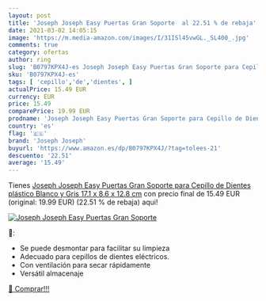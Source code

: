 ```yaml
---
layout: post
title: 'Joseph Joseph Easy Puertas Gran Soporte  al 22.51 % de rebaja'
date: 2021-03-02 14:05:15
image: 'https://m.media-amazon.com/images/I/31ISl45vwGL._SL400_.jpg'
comments: true
category: ofertas
author: ring
slug: 'B0797KPX4J-es Joseph Joseph Easy Puertas Gran Soporte para Cepillo de...'
sku: 'B0797KPX4J-es'
tags: [ 'cepillo','de','dientes', ]
actualPrice: 15.49 EUR
currency: EUR
price: 15.49
comparePrice: 19.99 EUR
prodname: 'Joseph Joseph Easy Puertas Gran Soporte para Cepillo de Dientes  plástico  Blanco y Gris  17.1 x 8.6 x 12.8 cm'
country: 'es'
flag: '🇪🇸'
brand: 'Joseph Joseph'
buyurl: 'https://www.amazon.es/dp/B0797KPX4J/?tag=tolees-21'
descuento: '22.51'
average: '15.49'
---
```


Tienes [Joseph Joseph Easy Puertas Gran Soporte para Cepillo de Dientes  plástico  Blanco y Gris  17.1 x 8.6 x 12.8 cm](https://www.amazon.es/dp/B0797KPX4J/?tag=tolees-21) con precio final de  15.49 EUR (original: 19.99 EUR) (22.51 %  de rebaja) aqui!

[![Joseph Joseph Easy Puertas Gran Soporte ](https://m.media-amazon.com/images/I/31ISl45vwGL._SL400_.jpg)](https://www.amazon.es/dp/B0797KPX4J/?tag=tolees-21)

🔎:

- Se puede desmontar para facilitar su limpieza
- Adecuado para cepillos de dientes eléctricos.
- Con ventilación para secar rápidamente
- Versátil almacenaje

[🛒 Comprar!!!](https://www.amazon.es/dp/B0797KPX4J/?tag=tolees-21)
